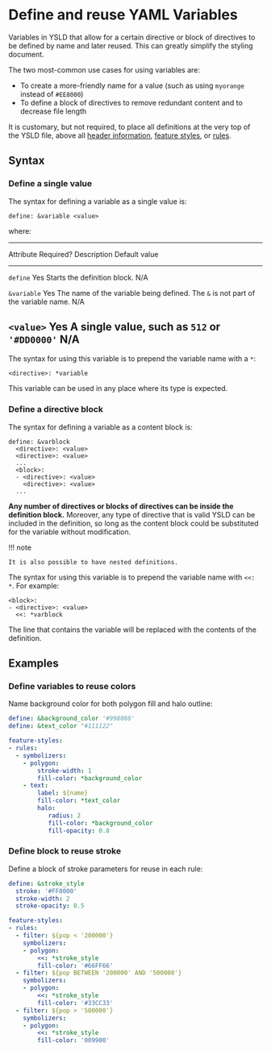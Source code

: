 # Define and reuse YAML Variables

Variables in YSLD that allow for a certain directive or block of directives to be defined by name and later reused. This can greatly simplify the styling document.

The two most-common use cases for using variables are:

-   To create a more-friendly name for a value (such as using `myorange` instead of `#EE8000`)
-   To define a block of directives to remove redundant content and to decrease file length

It is customary, but not required, to place all definitions at the very top of the YSLD file, above all [header information](structure.md), [feature styles](featurestyles.md), or [rules](rules.md).

## Syntax

### Define a single value

The syntax for defining a variable as a single value is:

    define: &variable <value>

where:

  ------------------------------------------------------------------------------------------------------------------------------
  Attribute      Required?   Description                                                                         Default value
  -------------- ----------- ----------------------------------------------------------------------------------- ---------------
  `define`       Yes         Starts the definition block.                                                        N/A

  `&variable`    Yes         The name of the variable being defined. The `&` is not part of the variable name.   N/A

  `<value>`      Yes         A single value, such as `512` or `'#DD0000'`                                        N/A
  ------------------------------------------------------------------------------------------------------------------------------

The syntax for using this variable is to prepend the variable name with a `*`:

    <directive>: *variable

This variable can be used in any place where its type is expected.

### Define a directive block

The syntax for defining a variable as a content block is:

    define: &varblock
      <directive>: <value>
      <directive>: <value>
      ...
      <block>:
      - <directive>: <value>
        <directive>: <value>
      ...

**Any number of directives or blocks of directives can be inside the definition block.** Moreover, any type of directive that is valid YSLD can be included in the definition, so long as the content block could be substituted for the variable without modification.

!!! note

    It is also possible to have nested definitions.

The syntax for using this variable is to prepend the variable name with `<<: *`. For example:

    <block>:
    - <directive>: <value>  
      <<: *varblock

The line that contains the variable will be replaced with the contents of the definition.

## Examples

### Define variables to reuse colors

Name background color for both polygon fill and halo outline:

``` yaml
define: &background_color '#998088'
define: &text_color "#111122"

feature-styles:
- rules:
  - symbolizers:
    - polygon:
        stroke-width: 1
        fill-color: *background_color
    - text:
        label: ${name}
        fill-color: *text_color
        halo:
           radius: 2
           fill-color: *background_color
           fill-opacity: 0.8
```

### Define block to reuse stroke

Define a block of stroke parameters for reuse in each rule:

``` yaml
define: &stroke_style
  stroke: '#FF0000'
  stroke-width: 2
  stroke-opacity: 0.5

feature-styles:
- rules:
  - filter: ${pop < '200000'}
    symbolizers:
    - polygon:
        <<: *stroke_style
        fill-color: '#66FF66'
  - filter: ${pop BETWEEN '200000' AND '500000'}
    symbolizers:
    - polygon:
        <<: *stroke_style
        fill-color: '#33CC33'
  - filter: ${pop > '500000'}
    symbolizers:
    - polygon:
        <<: *stroke_style
        fill-color: '009900'
```
